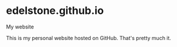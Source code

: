 edelstone.github.io
===================

My website

This is my personal website hosted on GitHub. That's pretty much it.
